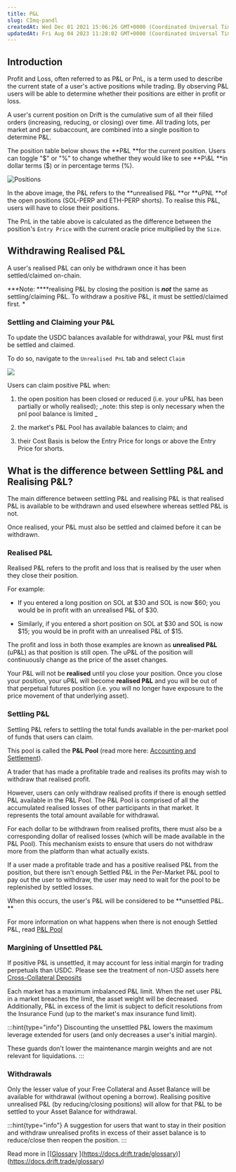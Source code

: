 ```yaml
---
title: P&L
slug: CImq-pandl
createdAt: Wed Dec 01 2021 15:06:26 GMT+0000 (Coordinated Universal Time)
updatedAt: Fri Aug 04 2023 11:28:02 GMT+0000 (Coordinated Universal Time)
---
```


## Introduction

Profit and Loss, often referred to as P\&L or PnL, is a term used to describe the current state of a user's active positions while trading. By observing P\&L users will be able to determine whether their positions are either in profit or loss.

A user's current position on Drift is the cumulative sum of all their filled orders (increasing, reducing, or closing) over time. All trading lots, per market and per subaccount, are combined into a single position to determine P\&L.&#x20;

The position table below shows the **P\&L **for the current position. Users can toggle "$" or "%" to change whether they would like to see **P\&L **in dollar terms ($) or in percentage terms (%).

![Positions ](../../static/assets/91KHvPhXhT6hSgWrqKuJP_image.png)

In the above image, the P\&L refers to the **unrealised P\&L **or **uPNL **of the open positions (SOL-PERP and ETH-PERP shorts). To realise this P\&L, users will have to close their positions.&#x20;

The PnL in the table above is calculated as the difference between the position's `Entry Price` with the current oracle price multiplied by the `Size`.

## Withdrawing Realised P\&L

A user's realised P\&L can only be withdrawn once it has been settled/claimed on-chain.&#x20;

**\*Note: \*\***realising P\&L by closing the position is **_not_** the same as settling/claiming P\&L. To withdraw a positive P\&L, it must be settled/claimed first. \*

### Settling and Claiming your P\&L

To update the USDC balances available for withdrawal, your P\&L must first be settled and claimed.

To do so, navigate to the `Unrealised PnL` tab and select `Claim`

![](../../static/assets/exUlUfTpdHsDCKImH_l4z_image.png)

Users can claim positive P\&L when:

1.  the open position has been closed or reduced (i.e. your uP\&L has been partially or wholly realised); _note: this step is only necessary when the pnl pool balance is limited _

2.  the market's P\&L Pool has available balances to claim; and&#x20;

3.  their Cost Basis is below the Entry Price for longs or above the Entry Price for shorts.

## What is the difference between Settling P\&L and Realising P\&L?

The main difference between settling P\&L and realising P\&L is that realised P\&L is available to be withdrawn and used elsewhere whereas settled P\&L is not.&#x20;

Once realised, your P\&L must also be settled and claimed before it can be withdrawn.

### Realised P\&L

Realised P\&L refers to the profit and loss that is realised by the user when they close their position.&#x20;

For example:&#x20;

-   If you entered a long position on SOL at $30 and SOL is now $60; you would be in profit with an unrealised P\&L of $30.&#x20;

-   Similarly, if you entered a short position on SOL at $30 and SOL is now $15; you would be in profit with an unrealised P\&L of $15.&#x20;

The profit and loss in both those examples are known as **unrealised P\&L** (uP\&L) as that position is still open. The uP\&L of the position will continuously change as the price of the asset changes.&#x20;

Your P\&L will not be **realised** until you close your position. Once you close your position, your uP\&L will become **realised P\&L** and you will be out of that perpetual futures position (i.e. you will no longer have exposure to the price movement of that underlying asset).&#x20;

### Settling P\&L

Settling P\&L refers to settling the total funds available in the per-market pool of funds that users can claim.&#x20;

This pool is called the **P\&L Pool** (read more here: [Accounting and Settlement](<./1 Accounting and Settlement>)).&#x20;

A trader that has made a profitable trade and realises its profits may wish to withdraw that realised profit.

However, users can only withdraw realised profits if there is enough settled P\&L available in the P\&L Pool. The P\&L Pool is comprised of all the accumulated realised losses of other participants in that market. It represents the total amount available for withdrawal.

For each dollar to be withdrawn from realised profits, there must also be a corresponding dollar of realised losses (which will be made available in the P\&L Pool). This mechanism exists to ensure that users do not withdraw more from the platform than what actually exists.

If a user made a profitable trade and has a positive realised P\&L from the position, but there isn't enough Settled P\&L in the Per-Market P\&L pool to pay out the user to withdraw, the user may need to wait for the pool to be replenished by settled losses.&#x20;

When this occurs, the user's P\&L will be considered to be **unsettled P\&L. **

For more information on what happens when there is not enough Settled P\&L, read [P\&L Pool](<./2 P_L Pool>)

### Margining of Unsettled P\&L&#x20;

If positive P\&L is unsettled, it may account for less initial margin for trading perpetuals than USDC. Please see the treatment of non-USD assets here [Cross-Collateral Deposits](<../Getting Started/4 Cross-Collateral Deposits>)

Each market has a maximum imbalanced P\&L limit. When the net user P\&L in a market breaches the limit, the asset weight will be decreased. Additionally, P\&L in excess of the limit is subject to deficit resolutions from the Insurance Fund (up to the market's max insurance fund limit).&#x20;

:::hint{type="info"}
Discounting the unsettled P\&L lowers the maximum leverage extended for users (and only decreases a user's initial margin).&#x20;

These guards don't lower the maintenance margin weights and are not relevant for liquidations.&#x20;
:::

### Withdrawals

Only the lesser value of your Free Collateral and Asset Balance will be available for withdrawal (without opening a borrow). Realising positive unrealised P\&L (by reducing/closing positions) will allow for that P\&L to be settled to your Asset Balance for withdrawal.

:::hint{type="info"}
A suggestion for users that want to stay in their position and withdraw unrealised profits in excess of their asset balance is to reduce/close then reopen the position.&#x20;
:::

Read more in [[[Glossary](docId\:ZJk_O3cU0Y-rkJFoSY64T) ](https://docs.drift.trade/glossary)](https://docs.drift.trade/glossary)
